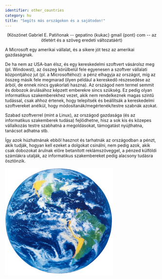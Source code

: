```yaml
---
identifier: other_countries
category: hu
title: "Segíts más országokon és a sajátodon!"
---
```


<center>(Köszönet Gabriel E. Patiñonak -- gepatino {kukac} gmail {pont} com -- az ötletért és a szöveg eredeti változatáért) </center>

A Microsoft egy amerikai vállalat, és a sikere jót tesz az amerikai gazdaságnak.

De ha nem az USA-ban élsz, és egy kereskedelmi szoftvert vásárolsz meg (pl. Windowst), az összeg körülbelül fele egyenesen a szoftver vállalati központjához jut (pl. a Microsoftéhoz): a pénz elhagyja az országot, míg az összeg másik fele megmarad (ilyen például a kereskedő részesedése az árból, de ennek nincs gyakorlati haszna). Az országod nem termel semmit és dobozok árulásához képzett emberekre sincs szükség. Ez pedig olyan informatikus szakemberekhez vezet, akik nem rendelkeznek magas szintű tudással, csak ahhoz értenek, hogy telepítsék és beállítsák a kereskedelmi szoftvereket anélkül, hogy módosítanák/megértenék/testre szabnák azokat.

Szabad szoftverrel (mint a Linux), az országod gazdasága (és az informatikus szakemberek tudása) fejlődhetne, hisz a sok kis és közepes vállalkozás testre szabhatná a megoldásokat, támogatást nyújthatna, tanácsot adhatna stb.

Így azok húzhatnának ebből hasznot és tarhatnák az országodban a pénzt, akik tudják, hogyan kell ezeket a dolgokat csinálni, nem pedig azok, akik csak dobozokat árulnak előre betanított reklámszöveggel, a pénzed külföldi számlákra utalják, az informatikus szakembereket pedig alacsony tudásra ösztönzik.

<img src="/img/earth.png" />




